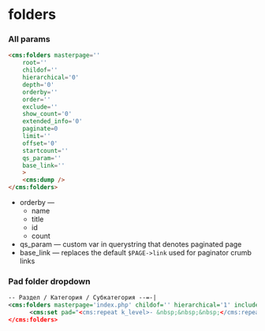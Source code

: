 # folders

### All params
```html
<cms:folders masterpage=''
    root=''
    childof=''
    hierarchical='0'
    depth='0'
    orderby=''
    order=''
    exclude=''
    show_count='0'
    extended_info='0'
    paginate=0
    limit=''
    offset='0'
    startcount=''
    qs_param=''
    base_link=''
    >
    <cms:dump />
</cms:folders>
```
* orderby &mdash;
    - name
    - title
    - id
    - count
* qs_param &mdash; custom var in querystring that denotes paginated page
* base_link &mdash; replaces the default `$PAGE->link` used for paginator crumb links

### Pad folder dropdown

```xml
-- Раздел / Категория / Субкатегория --=-|
<cms:folders masterpage='index.php' childof='' hierarchical='1' include_custom_fields='1' depth='0' orderby='weight' order='asc'>
      <cms:set pad="<cms:repeat k_level>- &nbsp;&nbsp;&nbsp;</cms:repeat>"/><cms:show pad/><cms:show k_folder_title/>=<cms:show k_folder_name />|
</cms:folders>
```
